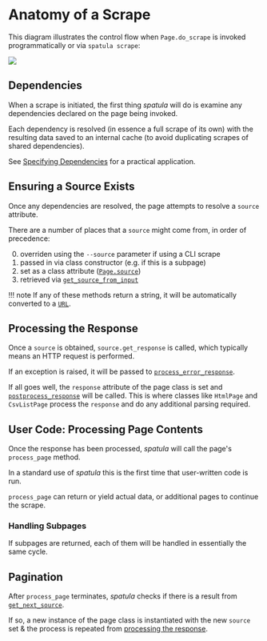 # Anatomy of a Scrape

This diagram illustrates the control flow when `Page.do_scrape` is invoked programmatically or via `spatula scrape`:

[![](https://mermaid.ink/img/eyJjb2RlIjoiZmxvd2NoYXJ0IFREXG4gICAgICAgIERFUFtzY3JhcGUgYW55IGRlcGVuZGVuY2llc10gLS0-IFExXG4gICAgICAgIFExe2RvZXMgUGFnZSBoYXZlIGEgc291cmNlP31cbiAgICAgICAgUTEgLS0geWVzIC0tPiBHUlxuICAgICAgICBRMSAtLSBubyAtLT4gU0ZJW1twYWdlLmdldF9zb3VyY2VfZnJvbV9pbnB1dF1dXG4gICAgICAgIFNGSSAtLT4gR1JcbiAgICAgICAgU0ZJIC0uIG5vdCBwcm92aWRlZCAuLT4gRUUoW2V4aXQgd2l0aCBlcnJvcl0pXG4gICAgICAgIEdSW1tzb3VyY2UuZ2V0X3Jlc3BvbnNlXV0gLS0gc3VjY2Vzcywgc2VsZi5yZXNwb25zZSBpcyBub3cgc2V0IC0tPiBQUFJbW3BhZ2UucG9zdHByb2Nlc3NfcmVzcG9uc2VdXVxuICAgICAgICBHUiAtLiBleGNlcHRpb24gLi0-IFBFUltbcGFnZS5wcm9jZXNzX2Vycm9yX3Jlc3BvbnNlXV1cbiAgICAgICAgUFBSIC0tPiBQUFtbcGFnZS5wcm9jZXNzX3BhZ2VdXVxuICAgICAgICBQUCAtLSB5aWVsZHMgb3IgcmV0dXJucyBQYWdlIG9iamVjdCAtLT4gU1Bbc2NyYXBlIHN1YnBhZ2VdXG4gICAgICAgIFNQIC0tPiBHTlNcbiAgICAgICAgUFAgLS0-IEdOU1tbcGFnZS5nZXRfbmV4dF9zb3VyY2VdXVxuICAgICAgICBHTlMgLS0-IEdSXG4gICAgICAgIEdOUyAtLiBubyBuZXh0IHNvdXJjZSAuLT4gRE9ORShbZG9uZV0pXG4gICAgICAgIFBFUiAtLT4gRUUyKFtleGl0IHdpdGggZXJyb3JdKVxuIiwibWVybWFpZCI6eyJ0aGVtZSI6ImZvcmVzdCJ9LCJ1cGRhdGVFZGl0b3IiOmZhbHNlLCJhdXRvU3luYyI6dHJ1ZSwidXBkYXRlRGlhZ3JhbSI6ZmFsc2V9)](https://mermaid-js.github.io/mermaid-live-editor/edit/##eyJjb2RlIjoiZmxvd2NoYXJ0IFREXG4gICAgICAgIERFUFtzY3JhcGUgYW55IGRlcGVuZGVuY2llc10gLS0-IFExXG4gICAgICAgIFExe2RvZXMgUGFnZSBoYXZlIGEgc291cmNlP31cbiAgICAgICAgUTEgLS0geWVzIC0tPiBHUlxuICAgICAgICBRMSAtLSBubyAtLT4gU0ZJW1twYWdlLmdldF9zb3VyY2VfZnJvbV9pbnB1dF1dXG4gICAgICAgIFNGSSAtLT4gR1JcbiAgICAgICAgU0ZJIC0uIG5vdCBwcm92aWRlZCAuLT4gRUUoW2V4aXQgd2l0aCBlcnJvcl0pXG4gICAgICAgIEdSW1tzb3VyY2UuZ2V0X3Jlc3BvbnNlXV0gLS0gc3VjY2Vzcywgc2VsZi5yZXNwb25zZSBpcyBub3cgc2V0IC0tPiBQUFJbW3BhZ2UucG9zdHByb2Nlc3NfcmVzcG9uc2VdXVxuICAgICAgICBHUiAtLiBleGNlcHRpb24gLi0-IFBFUltbcGFnZS5wcm9jZXNzX2Vycm9yX3Jlc3BvbnNlXV1cbiAgICAgICAgUFBSIC0tPiBQUFtbcGFnZS5wcm9jZXNzX3BhZ2VdXVxuICAgICAgICBQUCAtLSB5aWVsZHMgb3IgcmV0dXJucyBQYWdlIG9iamVjdCAtLT4gU1Bbc2NyYXBlIHN1YnBhZ2VzXVxuICAgICAgICBTUCAtLT4gR05TXG4gICAgICAgIFBQIC0tPiBHTlNbW3BhZ2UuZ2V0X25leHRfc291cmNlXV1cbiAgICAgICAgR05TIC0tPiBHUlxuICAgICAgICBHTlMgLS4gbm8gbmV4dCBzb3VyY2UgLi0-IERPTkUoW2RvbmVdKVxuICAgICAgICBQRVIgLS0-IEVFMihbZXhpdCB3aXRoIGVycm9yXSlcbiIsIm1lcm1haWQiOiJ7XG4gIFwidGhlbWVcIjogXCJmb3Jlc3RcIlxufSIsInVwZGF0ZUVkaXRvciI6ZmFsc2UsImF1dG9TeW5jIjp0cnVlLCJ1cGRhdGVEaWFncmFtIjpmYWxzZX0)


## Dependencies

When a scrape is initiated, the first thing *spatula* will do is examine any dependencies declared on the page being invoked.

Each dependency is resolved (in essence a full scrape of its own) with the resulting data saved to an internal cache (to avoid duplicating scrapes of shared dependencies).

See [Specifying Dependencies](advanced-techniques.md#specifying-dependencies) for a practical application.

## Ensuring a Source Exists

Once any dependencies are resolved, the page attempts to resolve a `source` attribute.

There are a number of places that a `source` might come from, in order of precedence:

0. overriden using the `--source` parameter if using a CLI scrape
0. passed in via class constructor (e.g. if this is a subpage)
0. set as a class attribute ([`Page.source`](reference.md#page))
0. retrieved via [`get_source_from_input`](reference.md#spatula.pages.Page.get_source_from_input)

!!! note
    If any of these methods return a string, it will be automatically converted to a [`URL`](reference.md#url).

## Processing the Response

Once a `source` is obtained, `source.get_response` is called, which typically means an HTTP request is performed.

If an exception is raised, it will be passed to [`process_error_response`](reference.md#spatula.pages.Page.process_error_response).

If all goes well, the `response` attribute of the page class is set and [`postprocess_response`](reference.md#spatula.pages.Page.postprocess_response) will be called.  This is where classes like `HtmlPage` and `CsvListPage` process the `response` and do any additional parsing required.

## User Code: Processing Page Contents

Once the response has been processed, *spatula* will call the page's `process_page` method.

In a standard use of *spatula* this is the first time that user-written code is run.

`process_page` can return or yield actual data, or additional pages to continue the scrape.

### Handling Subpages

If subpages are returned, each of them will be handled in essentially the same cycle.

## Pagination

After `process_page` terminates, *spatula* checks if there is a result from [`get_next_source`](reference.md#spatula.pages.Page.get_next_source).

If so, a new instance of the page class is instantiated with the new `source` set & the process is repeated from [processing the response](#processing-the-response).
